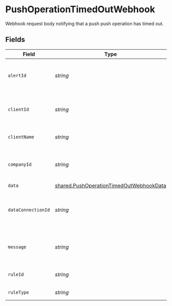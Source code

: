 # PushOperationTimedOutWebhook

Webhook request body notifying that a push push operation has timed out.


## Fields

| Field                                                                                                     | Type                                                                                                      | Required                                                                                                  | Description                                                                                               | Example                                                                                                   |
| --------------------------------------------------------------------------------------------------------- | --------------------------------------------------------------------------------------------------------- | --------------------------------------------------------------------------------------------------------- | --------------------------------------------------------------------------------------------------------- | --------------------------------------------------------------------------------------------------------- |
| `alertId`                                                                                                 | *string*                                                                                                  | :heavy_minus_sign:                                                                                        | Unique identifier of the webhook event.                                                                   |                                                                                                           |
| `clientId`                                                                                                | *string*                                                                                                  | :heavy_minus_sign:                                                                                        | Unique identifier for your client in Codat.                                                               |                                                                                                           |
| `clientName`                                                                                              | *string*                                                                                                  | :heavy_minus_sign:                                                                                        | Name of your client in Codat.                                                                             |                                                                                                           |
| `companyId`                                                                                               | *string*                                                                                                  | :heavy_minus_sign:                                                                                        | Unique identifier for your SMB in Codat.                                                                  | 8a210b68-6988-11ed-a1eb-0242ac120002                                                                      |
| `data`                                                                                                    | [shared.PushOperationTimedOutWebhookData](../../../sdk/models/shared/pushoperationtimedoutwebhookdata.md) | :heavy_minus_sign:                                                                                        | N/A                                                                                                       |                                                                                                           |
| `dataConnectionId`                                                                                        | *string*                                                                                                  | :heavy_minus_sign:                                                                                        | Unique identifier for a company's data connection.                                                        | 2e9d2c44-f675-40ba-8049-353bfcb5e171                                                                      |
| `message`                                                                                                 | *string*                                                                                                  | :heavy_minus_sign:                                                                                        | A human-readable message about the webhook.                                                               |                                                                                                           |
| `ruleId`                                                                                                  | *string*                                                                                                  | :heavy_minus_sign:                                                                                        | Unique identifier for the rule.                                                                           |                                                                                                           |
| `ruleType`                                                                                                | *string*                                                                                                  | :heavy_minus_sign:                                                                                        | The type of rule.                                                                                         |                                                                                                           |